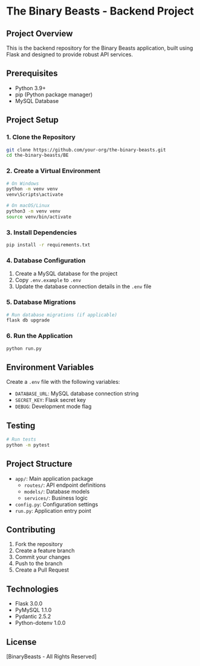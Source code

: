 # The Binary Beasts - Backend Project

## Project Overview
This is the backend repository for the Binary Beasts application, built using Flask and designed to provide robust API services.

## Prerequisites
- Python 3.9+
- pip (Python package manager)
- MySQL Database

## Project Setup

### 1. Clone the Repository
```bash
git clone https://github.com/your-org/the-binary-beasts.git
cd the-binary-beasts/BE
```

### 2. Create a Virtual Environment
```bash
# On Windows
python -m venv venv
venv\Scripts\activate

# On macOS/Linux
python3 -m venv venv
source venv/bin/activate
```

### 3. Install Dependencies
```bash
pip install -r requirements.txt
```

### 4. Database Configuration
1. Create a MySQL database for the project
2. Copy `.env.example` to `.env`
3. Update the database connection details in the `.env` file

### 5. Database Migrations
```bash
# Run database migrations (if applicable)
flask db upgrade
```

### 6. Run the Application
```bash
python run.py
```

## Environment Variables
Create a `.env` file with the following variables:
- `DATABASE_URL`: MySQL database connection string
- `SECRET_KEY`: Flask secret key
- `DEBUG`: Development mode flag

## Testing
```bash
# Run tests
python -m pytest
```

## Project Structure
- `app/`: Main application package
  - `routes/`: API endpoint definitions
  - `models/`: Database models
  - `services/`: Business logic
- `config.py`: Configuration settings
- `run.py`: Application entry point

## Contributing
1. Fork the repository
2. Create a feature branch
3. Commit your changes
4. Push to the branch
5. Create a Pull Request

## Technologies
- Flask 3.0.0
- PyMySQL 1.1.0
- Pydantic 2.5.2
- Python-dotenv 1.0.0

## License
[BinaryBeasts - All Rights Reserved]
